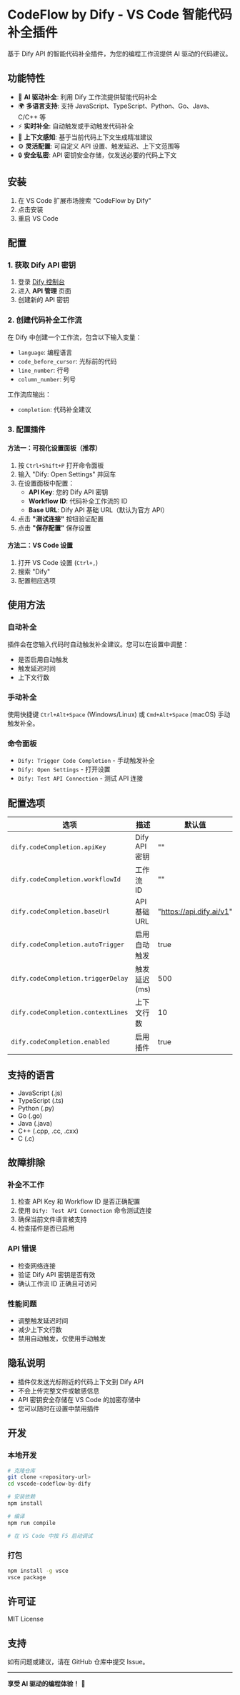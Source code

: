 # CodeFlow by Dify - VS Code 智能代码补全插件

基于 Dify API 的智能代码补全插件，为您的编程工作流提供 AI 驱动的代码建议。

## 功能特性

- 🤖 **AI 驱动补全**: 利用 Dify 工作流提供智能代码补全
- 🌍 **多语言支持**: 支持 JavaScript、TypeScript、Python、Go、Java、C/C++ 等
- ⚡ **实时补全**: 自动触发或手动触发代码补全
- 🎯 **上下文感知**: 基于当前代码上下文生成精准建议
- ⚙️ **灵活配置**: 可自定义 API 设置、触发延迟、上下文范围等
- 🔒 **安全私密**: API 密钥安全存储，仅发送必要的代码上下文

## 安装

1. 在 VS Code 扩展市场搜索 "CodeFlow by Dify"
2. 点击安装
3. 重启 VS Code

## 配置

### 1. 获取 Dify API 密钥

1. 登录 [Dify 控制台](https://dify.ai)
2. 进入 **API 管理** 页面
3. 创建新的 API 密钥

### 2. 创建代码补全工作流

在 Dify 中创建一个工作流，包含以下输入变量：
- `language`: 编程语言
- `code_before_cursor`: 光标前的代码
- `line_number`: 行号
- `column_number`: 列号

工作流应输出：
- `completion`: 代码补全建议

### 3. 配置插件

#### 方法一：可视化设置面板（推荐）
1. 按 `Ctrl+Shift+P` 打开命令面板
2. 输入 "Dify: Open Settings" 并回车
3. 在设置面板中配置：
   - **API Key**: 您的 Dify API 密钥
   - **Workflow ID**: 代码补全工作流的 ID
   - **Base URL**: Dify API 基础 URL（默认为官方 API）
4. 点击 **"测试连接"** 按钮验证配置
5. 点击 **"保存配置"** 保存设置

#### 方法二：VS Code 设置
1. 打开 VS Code 设置 (`Ctrl+,`)
2. 搜索 "Dify"
3. 配置相应选项

## 使用方法

### 自动补全

插件会在您输入代码时自动触发补全建议。您可以在设置中调整：
- 是否启用自动触发
- 触发延迟时间
- 上下文行数

### 手动补全

使用快捷键 `Ctrl+Alt+Space` (Windows/Linux) 或 `Cmd+Alt+Space` (macOS) 手动触发补全。

### 命令面板

- `Dify: Trigger Code Completion` - 手动触发补全
- `Dify: Open Settings` - 打开设置
- `Dify: Test API Connection` - 测试 API 连接

## 配置选项

| 选项 | 描述 | 默认值 |
|------|------|--------|
| `dify.codeCompletion.apiKey` | Dify API 密钥 | "" |
| `dify.codeCompletion.workflowId` | 工作流 ID | "" |
| `dify.codeCompletion.baseUrl` | API 基础 URL | "https://api.dify.ai/v1" |
| `dify.codeCompletion.autoTrigger` | 启用自动触发 | true |
| `dify.codeCompletion.triggerDelay` | 触发延迟(ms) | 500 |
| `dify.codeCompletion.contextLines` | 上下文行数 | 10 |
| `dify.codeCompletion.enabled` | 启用插件 | true |

## 支持的语言

- JavaScript (.js)
- TypeScript (.ts)
- Python (.py)
- Go (.go)
- Java (.java)
- C++ (.cpp, .cc, .cxx)
- C (.c)

## 故障排除

### 补全不工作

1. 检查 API Key 和 Workflow ID 是否正确配置
2. 使用 `Dify: Test API Connection` 命令测试连接
3. 确保当前文件语言被支持
4. 检查插件是否已启用

### API 错误

- 检查网络连接
- 验证 Dify API 密钥是否有效
- 确认工作流 ID 正确且可访问

### 性能问题

- 调整触发延迟时间
- 减少上下文行数
- 禁用自动触发，仅使用手动触发

## 隐私说明

- 插件仅发送光标附近的代码上下文到 Dify API
- 不会上传完整文件或敏感信息
- API 密钥安全存储在 VS Code 的加密存储中
- 您可以随时在设置中禁用插件

## 开发

### 本地开发

```bash
# 克隆仓库
git clone <repository-url>
cd vscode-codeflow-by-dify

# 安装依赖
npm install

# 编译
npm run compile

# 在 VS Code 中按 F5 启动调试
```

### 打包

```bash
npm install -g vsce
vsce package
```

## 许可证

MIT License

## 支持

如有问题或建议，请在 GitHub 仓库中提交 Issue。

---

**享受 AI 驱动的编程体验！** 🚀